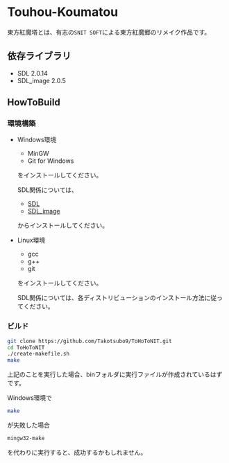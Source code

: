 # Touhou-Koumatou
東方紅魔塔とは、有志の``SNIT SOFT``による東方紅魔郷のリメイク作品です。

## 依存ライブラリ
* SDL 2.0.14
* SDL_image 2.0.5

## HowToBuild
### 環境構築
* Windows環境  
    + MinGW  
    + Git for Windows

    をインストールしてください。
    
    SDL関係については、

    * [SDL](https://www.libsdl.org/download-2.0.php)
    * [SDL_image](https://www.libsdl.org/projects/SDL_image/)

    からインストールしてください。

* Linux環境  
    + gcc
    + g++
    + git

    をインストールしてください。

    SDL関係については、各ディストリビューションのインストール方法に従ってください。


### ビルド
```sh
git clone https://github.com/Takotsubo9/ToHoToNIT.git
cd ToHoToNIT
./create-makefile.sh
make
```
上記のことを実行した場合、binフォルダに実行ファイルが作成されているはずです。

Windows環境で
```sh
make
```
が失敗した場合
```sh
mingw32-make
```
を代わりに実行すると、成功するかもしれません。
